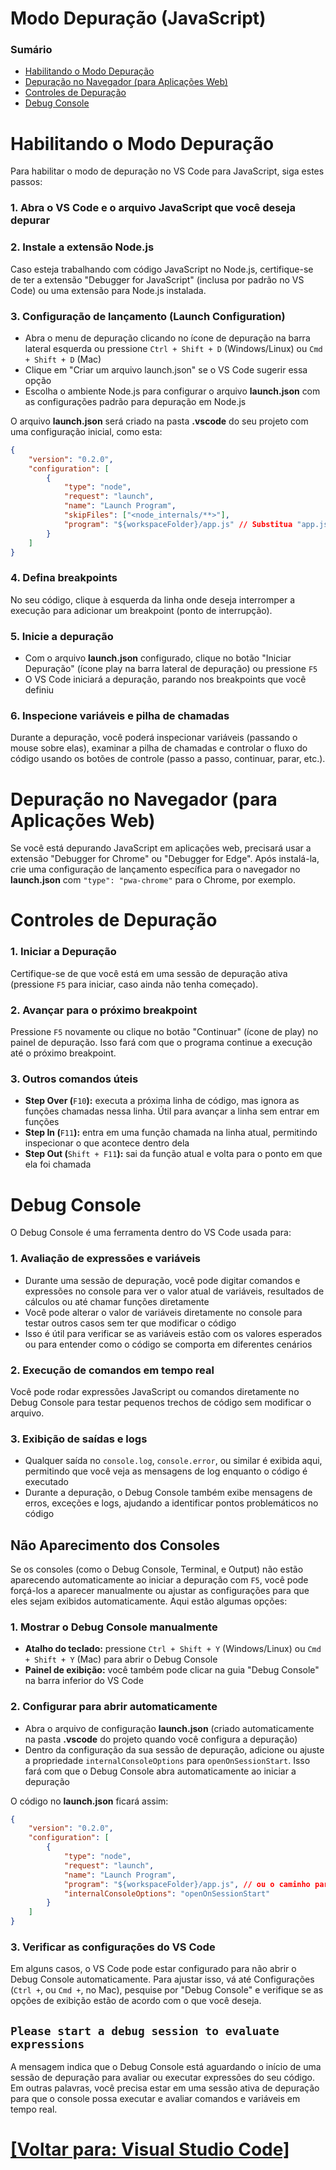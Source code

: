 # Modo Depuração (JavaScript)

### Sumário

- [Habilitando o Modo Depuração](#habilitando-modo-depuracao)
- [Depuração no Navegador (para Aplicações Web)](#depuracao-navegador)
- [Controles de Depuração](#controles-depuracao)
- [Debug Console](#debug-console)

# <a id="habilitando-modo-depuracao">Habilitando o Modo Depuração</a>

Para habilitar o modo de depuração no VS Code para JavaScript, siga estes passos:

### 1. Abra o VS Code e o arquivo JavaScript que você deseja depurar

### 2. Instale a extensão Node.js

Caso esteja trabalhando com código JavaScript no Node.js, certifique-se de ter a extensão "Debugger for JavaScript" (inclusa por padrão no VS Code) ou uma extensão para Node.js instalada.

### 3. Configuração de lançamento (Launch Configuration)

- Abra o menu de depuração clicando no ícone de depuração na barra lateral esquerda ou pressione `Ctrl + Shift + D` (Windows/Linux) ou `Cmd + Shift + D` (Mac)
- Clique em "Criar um arquivo launch.json" se o VS Code sugerir essa opção
- Escolha o ambiente Node.js para configurar o arquivo **launch.json** com as configurações padrão para depuração em Node.js

O arquivo **launch.json** será criado na pasta **.vscode** do seu projeto com uma configuração inicial, como esta:

```JSON
{
    "version": "0.2.0",
    "configuration": [
        {
            "type": "node",
            "request": "launch",
            "name": "Launch Program",
            "skipFiles": ["<node_internals/**>"],
            "program": "${workspaceFolder}/app.js" // Substitua "app.js" pelo seu arquivo principal (entry point).
        }
    ]
}
```

### 4. Defina breakpoints

No seu código, clique à esquerda da linha onde deseja interromper a execução para adicionar um breakpoint (ponto de interrupção).

### 5. Inicie a depuração

- Com o arquivo **launch.json** configurado, clique no botão "Iniciar Depuração" (ícone play na barra lateral de depuração) ou pressione `F5`
- O VS Code iniciará a depuração, parando nos breakpoints que você definiu

### 6. Inspecione variáveis e pilha de chamadas

Durante a depuração, você poderá inspecionar variáveis (passando o mouse sobre elas), examinar a pilha de chamadas e controlar o fluxo do código usando os botões de controle (passo a passo, continuar, parar, etc.).

# <a id="depuracao-navegador">Depuração no Navegador (para Aplicações Web)</a>

Se você está depurando JavaScript em aplicações web, precisará usar a extensão "Debugger for Chrome" ou "Debugger for Edge". Após instalá-la, crie uma configuração de lançamento específica para o navegador no **launch.json** com `"type": "pwa-chrome"` para o Chrome, por exemplo.

# <a id="controles-depuracao">Controles de Depuração</a>

### 1. Iniciar a Depuração

Certifique-se de que você está em uma sessão de depuração ativa (pressione `F5` para iniciar, caso ainda não tenha começado).

### 2. Avançar para o próximo breakpoint

Pressione `F5` novamente ou clique no botão "Continuar" (ícone de play) no painel de depuração. Isso fará com que o programa continue a execução até o próximo breakpoint.

### 3. Outros comandos úteis

- **Step Over (**`F10`**):** executa a próxima linha de código, mas ignora as funções chamadas nessa linha. Útil para avançar a linha sem entrar em funções
- **Step In (**`F11`**):** entra em uma função chamada na linha atual, permitindo inspecionar o que acontece dentro dela
- **Step Out (**`Shift + F11`**):** sai da função atual e volta para o ponto em que ela foi chamada

# <a id="debug-console">Debug Console</a>

O Debug Console é uma ferramenta dentro do VS Code usada para:

### 1. Avaliação de expressões e variáveis

- Durante uma sessão de depuração, você pode digitar comandos e expressões no console para ver o valor atual de variáveis, resultados de cálculos ou até chamar funções diretamente
- Você pode alterar o valor de variáveis diretamente no console para testar outros casos sem ter que modificar o código
- Isso é útil para verificar se as variáveis estão com os valores esperados ou para entender como o código se comporta em diferentes cenários

### 2. Execução de comandos em tempo real

Você pode rodar expressões JavaScript ou comandos diretamente no Debug Console para testar pequenos trechos de código sem modificar o arquivo.

### 3. Exibição de saídas e logs

- Qualquer saída no `console.log`, `console.error`, ou similar é exibida aqui, permitindo que você veja as mensagens de log enquanto o código é executado
- Durante a depuração, o Debug Console também exibe mensagens de erros, exceções e logs, ajudando a identificar pontos problemáticos no código

## Não Aparecimento dos Consoles

Se os consoles (como o Debug Console, Terminal, e Output) não estão aparecendo automaticamente ao iniciar a depuração com `F5`, você pode forçá-los a aparecer manualmente ou ajustar as configurações para que eles sejam exibidos automaticamente. Aqui estão algumas opções:

### 1. Mostrar o Debug Console manualmente

- **Atalho do teclado:** pressione `Ctrl + Shift + Y` (Windows/Linux) ou `Cmd + Shift + Y` (Mac) para abrir o Debug Console
- **Painel de exibição:** você também pode clicar na guia "Debug Console" na barra inferior do VS Code

### 2. Configurar para abrir automaticamente

- Abra o arquivo de configuração **launch.json** (criado automaticamente na pasta **.vscode** do projeto quando você configura a depuração)
- Dentro da configuração da sua sessão de depuração, adicione ou ajuste a propriedade `internalConsoleOptions` para `openOnSessionStart`. Isso fará com que o Debug Console abra automaticamente ao iniciar a depuração

O código no **launch.json** ficará assim:

```JSON
{
    "version": "0.2.0",
    "configuration": [
        {
            "type": "node",
            "request": "launch",
            "name": "Launch Program",
            "program": "${workspaceFolder}/app.js", // ou o caminho para o seu arquivo principal.
            "internalConsoleOptions": "openOnSessionStart"
        }
    ]
}
```

### 3. Verificar as configurações do VS Code

Em alguns casos, o VS Code pode estar configurado para não abrir o Debug Console automaticamente. Para ajustar isso, vá até Configurações (`Ctrl +`, ou `Cmd +`, no Mac), pesquise por "Debug Console" e verifique se as opções de exibição estão de acordo com o que você deseja.

## `Please start a debug session to evaluate expressions`

A mensagem indica que o Debug Console está aguardando o início de uma sessão de depuração para avaliar ou executar expressões do seu código. Em outras palavras, você precisa estar em uma sessão ativa de depuração para que o console possa executar e avaliar comandos e variáveis em tempo real.

# [[Voltar para: Visual Studio Code]](./1-vs-code.md)